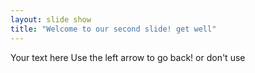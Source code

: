 ```yaml
---
layout: slide show
title: "Welcome to our second slide! get well"
---
```

Your text here
Use the left arrow to go back! or don't use
